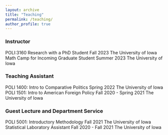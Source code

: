 ```yaml
---
layout: archive
title: "Teaching"
permalink: /teaching/
author_profile: true
---
```


### Instructor

POLI:3160 Research with a PhD Student Fall 2023 The University of Iowa\
Math Camp for Incoming Graduate Student Summer 2023 The University of Iowa

### Teaching Assistant

POLI 1400: Intro to Comparative Politics Spring 2022  The University of Iowa\
POLI 1501: Intro to American Foreign Policy  Fall 2020 - Spring 2021 The University of Iowa

### Guest Lecture and Department Service
POLI 5001: Introductory Methodology Fall 2021 The University of Iowa\
Statistical Laboratory Assistant Fall 2020 - Fall 2021 The University of Iowa
